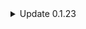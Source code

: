 <details>
<summary>Update 0.1.23</summary>

- Removed some logs that were not needed anymore.
- Added support for dedicated login/logout webhooks and message formatting
- Introduced customizable prefixes and formats for all message types
- Implemented granular control over login/logout message routing
- Updated configuration system to support new options
- Improved in-game command management and documentation

</details>